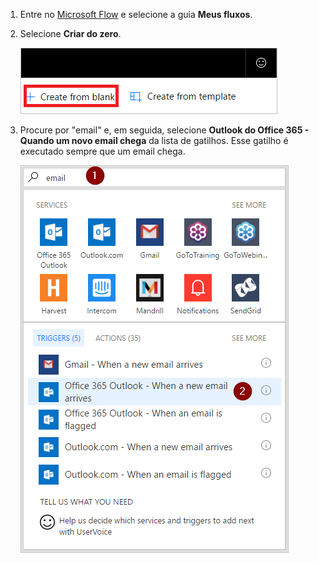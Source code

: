 1. Entre no [Microsoft Flow](https://flow.microsoft.com) e selecione a guia **Meus fluxos**.
2. Selecione **Criar do zero**.
   
    ![Fluxo em branco](media/email-triggers/email-triggers-create-blank.png)
3. Procure por "email" e, em seguida, selecione **Outlook do Office 365 - Quando um novo email chega** da lista de gatilhos. Esse gatilho é executado sempre que um email chega.
   
    ![Pesquisar por email](media/email-triggers/email-triggers-1.png)


